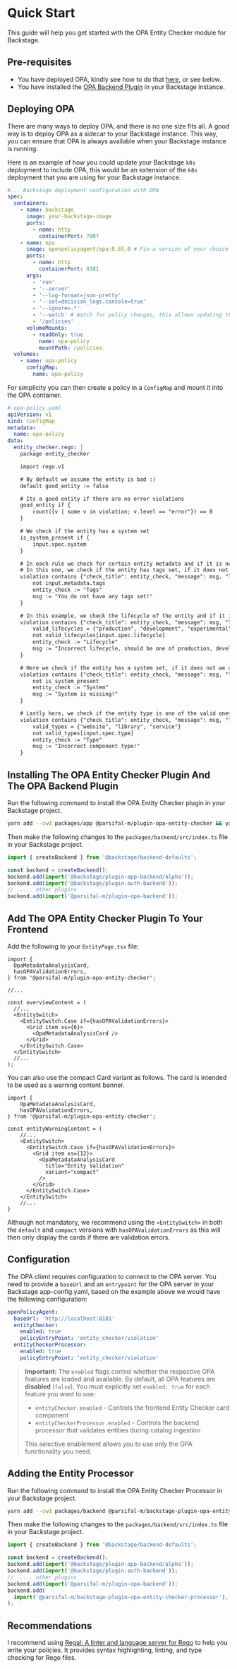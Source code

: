 # Quick Start

This guide will help you get started with the OPA Entity Checker module for Backstage.

## Pre-requisites

- You have deployed OPA, kindly see how to do that [here](https://www.openpolicyagent.org/docs/latest/deployments/), or see below.
- You have installed the [OPA Backend Plugin](../opa-backend/introduction.md) in your Backstage instance.

## Deploying OPA

There are many ways to deploy OPA, and there is no one size fits all. A good way is to deploy OPA as a sidecar to your Backstage instance. This way, you can ensure that OPA is always available when your Backstage instance is running.

Here is an example of how you could update your Backstage `k8s` deployment to include OPA, this would be an extension of the `k8s` deployment that you are using for your Backstage instance.

```yaml
#... Backstage deployment configuration with OPA
spec:
  containers:
    - name: backstage
      image: your-backstage-image
      ports:
        - name: http
          containerPort: 7007
    - name: opa
      image: openpolicyagent/opa:0.65.0 # Pin a version of your choice
      ports:
        - name: http
          containerPort: 8181
      args:
        - 'run'
        - '--server'
        - '--log-format=json-pretty'
        - '--set=decision_logs.console=true'
        - '--ignore=.*'
        - '--watch' # Watch for policy changes, this allows updating the policy without restarting OPA
        - '/policies'
      volumeMounts:
        - readOnly: true
          name: opa-policy
          mountPath: /policies
  volumes:
    - name: opa-policy
      configMap:
        name: opa-policy
```

For simplicity you can then create a policy in a `ConfigMap` and mount it into the OPA container.

```yaml
# opa-policy.yaml
apiVersion: v1
kind: ConfigMap
metadata:
  name: opa-policy
data:
  entity_checker.rego: |
    package entity_checker

    import rego.v1

    # By default we assume the entity is bad :)
    default good_entity := false

    # Its a good entity if there are no error violations
    good_entity if {
        count({v | some v in violation; v.level == "error"}) == 0
    }

    # We check if the entity has a system set
    is_system_present if {
        input.spec.system
    }

    # In each rule we check for certain entity metadata and if it is not present we add a violation
    # In this one, we check if the entity has tags set, if it does not we add a warning violation
    violation contains {"check_title": entity_check, "message": msg, "level": "warning"} if {
        not input.metadata.tags
        entity_check := "Tags"
        msg := "You do not have any tags set!"
    }

    # In this example, we check the lifecycle of the entity and if it is not one of the valid ones we add an error violation
    violation contains {"check_title": entity_check, "message": msg, "level": "error"} if {
        valid_lifecycles = {"production", "development", "experimental"}
        not valid_lifecycles[input.spec.lifecycle]
        entity_check := "Lifecycle"
        msg := "Incorrect lifecycle, should be one of production, development, or experimental!"
    }

    # Here we check if the entity has a system set, if it does not we add an error violation
    violation contains {"check_title": entity_check, "message": msg, "level": "error"} if {
        not is_system_present
        entity_check := "System"
        msg := "System is missing!"
    }

    # Lastly here, we check if the entity type is one of the valid ones, if it is not we add an error violation
    violation contains {"check_title": entity_check, "message": msg, "level": "error"} if {
        valid_types = {"website", "library", "service"}
        not valid_types[input.spec.type]
        entity_check := "Type"
        msg := "Incorrect component type!"
    }
```

## Installing The OPA Entity Checker Plugin And The OPA Backend Plugin

Run the following command to install the OPA Entity Checker plugin in your Backstage project.

```bash
yarn add --cwd packages/app @parsifal-m/plugin-opa-entity-checker && yarn add --cwd packages/backend @parsifal-m/plugin-opa-backend
```

Then make the following changes to the `packages/backend/src/index.ts` file in your Backstage project.

```typescript
import { createBackend } from '@backstage/backend-defaults';

const backend = createBackend();
backend.add(import('@backstage/plugin-app-backend/alpha'));
backend.add(import('@backstage/plugin-auth-backend'));
// ..... other plugins
backend.add(import('@parsifal-m/plugin-opa-backend'));
```

## Add The OPA Entity Checker Plugin To Your Frontend

Add the following to your `EntityPage.tsx` file:

```tsx
import {
  OpaMetadataAnalysisCard,
  hasOPAValidationErrors,
} from '@parsifal-m/plugin-opa-entity-checker';

//...

const overviewContent = (
  //...
  <EntitySwitch>
    <EntitySwitch.Case if={hasOPAValidationErrors}>
      <Grid item xs={6}>
        <OpaMetadataAnalysisCard />
      </Grid>
    </EntitySwitch.Case>
  </EntitySwitch>
  //...
);
```

You can also use the compact Card variant as follows. The card is intended to be used as a warning content banner.

```tsx
import {
    OpaMetadataAnalysisCard,
    hasOPAValidationErrors,
} from '@parsifal-m/plugin-opa-entity-checker';

const entityWarningContent = (
    //...
    <EntitySwitch>
      <EntitySwitch.Case if={hasOPAValidationErrors}>
        <Grid item xs={12}>
          <OpaMetadataAnalysisCard
            title="Entity Validation"
            variant="compact"
          />
        </Grid>
      </EntitySwitch.Case>
    </EntitySwitch>
    //...
}
```

Although not mandatory, we recommend using the `<EntitySwitch>` in both the `default` and `compact` versions with `hasOPAValidationErrors` as this will then only display the cards if there are validation errors.

## Configuration

The OPA client requires configuration to connect to the OPA server. You need to provide a `baseUrl` and an `entrypoint` for the OPA server in your Backstage app-config.yaml, based on the example above we would have the following configuration:

```yaml
openPolicyAgent:
  baseUrl: 'http://localhost:8181'
  entityChecker:
    enabled: true
    policyEntryPoint: 'entity_checker/violation'
  entityCheckerProcessor:
    enabled: true
    policyEntryPoint: 'entity_checker/violation'
```

> **Important:** The `enabled` flags control whether the respective OPA features are loaded and available. By default, all OPA features are **disabled** (`false`). You must explicitly set `enabled: true` for each feature you want to use:
>
> - `entityChecker.enabled` - Controls the frontend Entity Checker card component
> - `entityCheckerProcessor.enabled` - Controls the backend processor that validates entities during catalog ingestion
>
> This selective enablement allows you to use only the OPA functionality you need.

## Adding the Entity Processor

Run the following command to install the OPA Entity Checker Processor in your Backstage project.

```bash
yarn add --cwd packages/backend @parsifal-m/backstage-plugin-opa-entity-checker-processor
```

Then make the following changes to the `packages/backend/src/index.ts` file in your Backstage project.

```typescript
import { createBackend } from '@backstage/backend-defaults';

const backend = createBackend();
backend.add(import('@backstage/plugin-app-backend/alpha'));
backend.add(import('@backstage/plugin-auth-backend'));
// ..... other plugins
backend.add(import('@parsifal-m/plugin-opa-backend'));
backend.add(
  import('@parsifal-m/backstage-plugin-opa-entity-checker-processor'),
);
```

## Recommendations

I recommend using [Regal: A linter and language server for Rego](https://github.com/StyraInc/regal) to help you write your policies. It provides syntax highlighting, linting, and type checking for Rego files.
